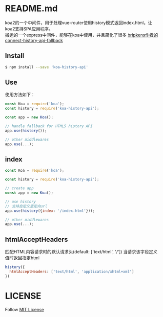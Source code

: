 # README.md

koa2的一个中间件，用于处理vue-router使用history模式返回index.html，让koa2支持SPA应用程序。 \
搬运的一个express中间件，能够在koa中使用，并且简化了很多
[bripkens作者的connect-history-api-fallback](https://github.com/bripkens/connect-history-api-fallback)

## Install

```bash
$ npm install --save 'koa-history-api'
```

## Use

使用方法如下：

```javascript
const Koa = require('koa');
const history = require('koa-history-api');

const app = new Koa();

// handle fallback for HTML5 history API
app.use(history());

// other middlewares
app.use(...);
```

## index
```javascript
const Koa = require('koa');

const history = require('koa-history-api');

// create app
const app = new Koa();

// use history
// 支持自定义重定向url
app.use(history({index: '/index.html'}));

// other middlewares
app.use(...);

```
## htmlAcceptHeaders
匹配HTML内容请求时的默认请求头(default: ['text/html', '*/*'])
当请求该字段定义值时返回指定html
```javascript
history({
  htmlAcceptHeaders: ['text/html', 'application/xhtml+xml']
})
```

# LICENSE

Follow [MIT License](/LICENSE)
